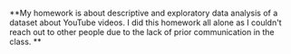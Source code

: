 **My homework is about descriptive and exploratory data analysis of a dataset about YouTube videos. I did this homework all alone as I couldn't reach out to other people due to the lack of prior communication in the class. **
